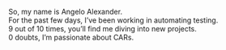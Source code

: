 So, my name is Angelo Alexander. <br />
For the past few days, I’ve been working in automating testing.<br />
9 out of 10 times, you’ll find me diving into new projects.<br />
0 doubts, I’m passionate about CARs.

